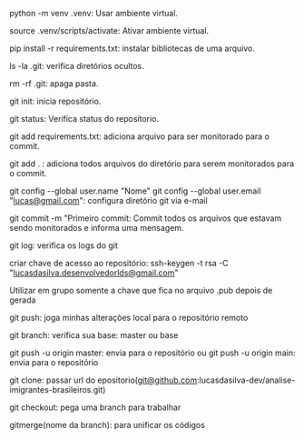 python -m venv .venv: Usar ambiente virtual.

source .venv/scripts/activate: Ativar ambiente virtual.

pip install -r requirements.txt: instalar bibliotecas de uma arquivo.

ls -la .git: verifica diretórios ocultos.

rm -rf .git: apaga pasta.

git init: inicia repositório.

git status: Verifica status do reposítorio.

git add requirements.txt: adiciona arquivo para ser monitorado para o commit.

git add . : adiciona todos arquivos do diretório para serem monitorados para o commit.

git config --global user.name "Nome"
git config --global user.email "lucas@gmail.com": configura diretório git via e-mail

git commit -m "Primeiro commit: Commit todos os arquivos que estavam sendo monitorados e informa uma mensagem.

git log: verifica os logs do git

criar chave de acesso ao repositório: ssh-keygen -t rsa -C "lucasdasilva.desenvolvedorlds@gmail.com"

Utilizar em grupo somente a chave que fica no arquivo .pub depois de gerada

git push: joga minhas alterações local para o repositório remoto

git branch: verifica sua base: master ou base

git push -u origin master: envia para o repositório
ou
git push -u origin main: envia para o repositório

git clone: passar url do epositorio(git@github.com:lucasdasilva-dev/analise-imigrantes-brasileiros.git)

git checkout: pega uma branch para trabalhar

gitmerge(nome da branch): para unificar os códigos